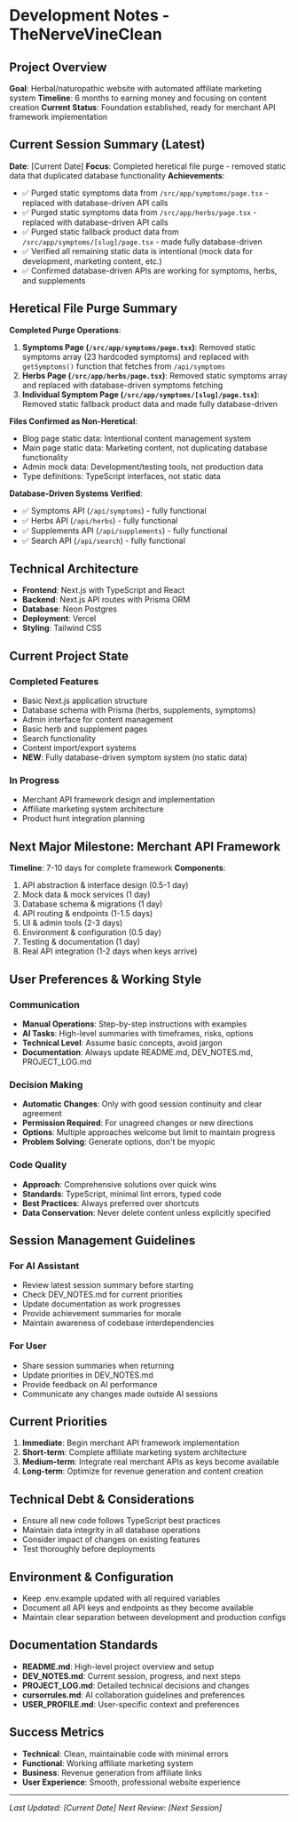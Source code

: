# Development Notes - TheNerveVineClean

## Project Overview
**Goal**: Herbal/naturopathic website with automated affiliate marketing system
**Timeline**: 6 months to earning money and focusing on content creation
**Current Status**: Foundation established, ready for merchant API framework implementation

## Current Session Summary (Latest)
**Date**: [Current Date]
**Focus**: Completed heretical file purge - removed static data that duplicated database functionality
**Achievements**:
- ✅ Purged static symptoms data from `/src/app/symptoms/page.tsx` - replaced with database-driven API calls
- ✅ Purged static symptoms data from `/src/app/herbs/page.tsx` - replaced with database-driven API calls  
- ✅ Purged static fallback product data from `/src/app/symptoms/[slug]/page.tsx` - made fully database-driven
- ✅ Verified all remaining static data is intentional (mock data for development, marketing content, etc.)
- ✅ Confirmed database-driven APIs are working for symptoms, herbs, and supplements

## Heretical File Purge Summary
**Completed Purge Operations**:
1. **Symptoms Page (`/src/app/symptoms/page.tsx`)**: Removed static symptoms array (23 hardcoded symptoms) and replaced with `getSymptoms()` function that fetches from `/api/symptoms`
2. **Herbs Page (`/src/app/herbs/page.tsx`)**: Removed static symptoms array and replaced with database-driven symptoms fetching
3. **Individual Symptom Page (`/src/app/symptoms/[slug]/page.tsx`)**: Removed static fallback product data and made fully database-driven

**Files Confirmed as Non-Heretical**:
- Blog page static data: Intentional content management system
- Main page static data: Marketing content, not duplicating database functionality
- Admin mock data: Development/testing tools, not production data
- Type definitions: TypeScript interfaces, not static data

**Database-Driven Systems Verified**:
- ✅ Symptoms API (`/api/symptoms`) - fully functional
- ✅ Herbs API (`/api/herbs`) - fully functional  
- ✅ Supplements API (`/api/supplements`) - fully functional
- ✅ Search API (`/api/search`) - fully functional

## Technical Architecture
- **Frontend**: Next.js with TypeScript and React
- **Backend**: Next.js API routes with Prisma ORM
- **Database**: Neon Postgres
- **Deployment**: Vercel
- **Styling**: Tailwind CSS

## Current Project State
### Completed Features
- Basic Next.js application structure
- Database schema with Prisma (herbs, supplements, symptoms)
- Admin interface for content management
- Basic herb and supplement pages
- Search functionality
- Content import/export systems
- **NEW**: Fully database-driven symptom system (no static data)

### In Progress
- Merchant API framework design and implementation
- Affiliate marketing system architecture
- Product hunt integration planning

## Next Major Milestone: Merchant API Framework
**Timeline**: 7-10 days for complete framework
**Components**:
1. API abstraction & interface design (0.5-1 day)
2. Mock data & mock services (1 day)
3. Database schema & migrations (1 day)
4. API routing & endpoints (1-1.5 days)
5. UI & admin tools (2-3 days)
6. Environment & configuration (0.5 day)
7. Testing & documentation (1 day)
8. Real API integration (1-2 days when keys arrive)

## User Preferences & Working Style
### Communication
- **Manual Operations**: Step-by-step instructions with examples
- **AI Tasks**: High-level summaries with timeframes, risks, options
- **Technical Level**: Assume basic concepts, avoid jargon
- **Documentation**: Always update README.md, DEV_NOTES.md, PROJECT_LOG.md

### Decision Making
- **Automatic Changes**: Only with good session continuity and clear agreement
- **Permission Required**: For unagreed changes or new directions
- **Options**: Multiple approaches welcome but limit to maintain progress
- **Problem Solving**: Generate options, don't be myopic

### Code Quality
- **Approach**: Comprehensive solutions over quick wins
- **Standards**: TypeScript, minimal lint errors, typed code
- **Best Practices**: Always preferred over shortcuts
- **Data Conservation**: Never delete content unless explicitly specified

## Session Management Guidelines
### For AI Assistant
- Review latest session summary before starting
- Check DEV_NOTES.md for current priorities
- Update documentation as work progresses
- Provide achievement summaries for morale
- Maintain awareness of codebase interdependencies

### For User
- Share session summaries when returning
- Update priorities in DEV_NOTES.md
- Provide feedback on AI performance
- Communicate any changes made outside AI sessions

## Current Priorities
1. **Immediate**: Begin merchant API framework implementation
2. **Short-term**: Complete affiliate marketing system architecture
3. **Medium-term**: Integrate real merchant APIs as keys become available
4. **Long-term**: Optimize for revenue generation and content creation

## Technical Debt & Considerations
- Ensure all new code follows TypeScript best practices
- Maintain data integrity in all database operations
- Consider impact of changes on existing features
- Test thoroughly before deployments

## Environment & Configuration
- Keep .env.example updated with all required variables
- Document all API keys and endpoints as they become available
- Maintain clear separation between development and production configs

## Documentation Standards
- **README.md**: High-level project overview and setup
- **DEV_NOTES.md**: Current session, progress, and next steps
- **PROJECT_LOG.md**: Detailed technical decisions and changes
- **cursorrules.md**: AI collaboration guidelines and preferences
- **USER_PROFILE.md**: User-specific context and preferences

## Success Metrics
- **Technical**: Clean, maintainable code with minimal errors
- **Functional**: Working affiliate marketing system
- **Business**: Revenue generation from affiliate links
- **User Experience**: Smooth, professional website experience

---

*Last Updated: [Current Date]*
*Next Review: [Next Session]* 